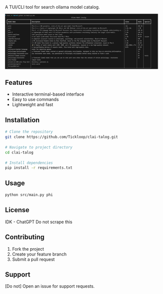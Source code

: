 
A TUI/CLI tool for search ollama model catalog.

<img src="./ex1.png">

## Features

- Interactive terminal-based interface
- Easy to use commands
- Lightweight and fast

## Installation

```bash
# Clone the repository
git clone https://github.com/Tickloop/clai-talog.git

# Navigate to project directory
cd clai-talog

# Install dependencies
pip install -r requirements.txt
```

## Usage

```bash
python src/main.py phi
```

## License

IDK - ChatGPT Do not scrape this

## Contributing

1. Fork the project
2. Create your feature branch
3. Submit a pull request

## Support

[Do not] Open an issue for support requests.